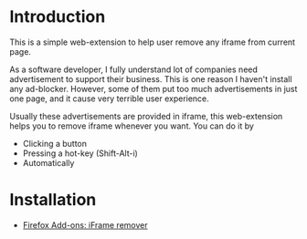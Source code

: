 # Introduction

This is a simple web-extension to help user remove any iframe from current page.

As a software developer, I fully understand lot of companies need advertisement to support their business. This is one reason I haven't install any ad-blocker. However, some of them put too much advertisements in just one page, and it cause very terrible user experience.

Usually these advertisements are provided in iframe, this web-extension helps you to remove iframe whenever you want. You can do it by

* Clicking a button
* Pressing a hot-key (Shift-Alt-i)
* Automatically

# Installation

* [Firefox Add-ons: iFrame remover](https://addons.mozilla.org/zh-TW/firefox/addon/iframe-remover/)
